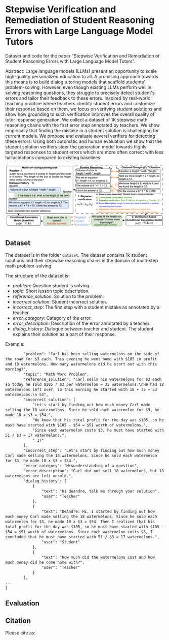 # Stepwise Verification and Remediation of Student Reasoning Errors with Large Language Model Tutors
Dataset and code for the paper "Stepwise Verification and Remediation of Student Reasoning Errors with Large Language Model Tutors".

Abstract:
Large language models (LLMs) present an opportunity to scale high-quality personalized education to all. A promising approach towards this means is to build dialog tutoring models that scaffold students' problem-solving. However, even though existing LLMs perform well in solving reasoning questions, they struggle to precisely detect student's errors and tailor their feedback to these errors. Inspired by real-world teaching practice where teachers identify student errors and customize their response based on them, we focus on verifying student solutions and show how grounding to such verification improves the overall quality of tutor response generation. We collect a dataset of 1K stepwise math reasoning chains with the first error step annotated by teachers. We show empirically that finding the mistake in a student solution is challenging for current models. We propose and evaluate several verifiers for detecting these errors.
Using both automatic and human evaluation we show that the student solution verifiers steer the generation model towards highly targeted responses to student errors which are more often correct with less hallucinations compared to existing baselines.

![Main Figure](figure1.png)

## Dataset
The dataset is in the folder `dataset`. The dataset contains 1k student solutions and their stepwise reasoning chains in the domain of multi-step math problem-solving.

The structure of the dataset is:
- *problem*: Question student is solving.
- *topic*: Short lesson topic description.
- *reference_solution*: Solution to the problem.
- *incorrect solution*: Student incorrect solution.
- *incorrect_step*: The first step with a student mistake as annotated by a teacher.
- *error_category*: Category of the error.
- *error_description*: Description of the error annotated by a teacher. 
- *dialog_history*: Dialogue between teacher and student. The student explains their solution as a part of their response.


Example:
```
        "problem": "Carl has been selling watermelons on the side of the road for $3 each. This evening he went home with $105 in profit and 18 watermelons. How many watermelons did he start out with this morning?",
        "topic": "Math Word Problem",
        "reference_solution": "Carl sells his watermelons for $3 each so today he sold $105 / $3 per watermelon = 35 watermelons.\nHe had 18 watermelons left over, so this morning he started with 18 + 35 = 53 watermelons.\n 53",
        "incorrect_solution": [
            "Let's start by finding out how much money Carl made selling the 18 watermelons. Since he sold each watermelon for $3, he made 18 x $3 = $54.",
            "We know that his total profit for the day was $105, so he must have started with $105 - $54 = $51 worth of watermelons.",
            "Since each watermelon costs $3, he must have started with 51 / $3 = 17 watermelons.",
            " 17"
        ],
        "incorrect_step": "Let's start by finding out how much money Carl made selling the 18 watermelons. Since he sold each watermelon for $3, he made 18 x $3 = $54.",
        "error_category": "Misunderstanding of a question",
        "error_description": "Carl did not sell 18 watermelons, but 18 watermelons are left unsold.",
        "dialog_history": [
            {
                "text": "hi deandre, talk me through your solution",
                "user": "Teacher"
            },
            {
                "text": "DeAndre: Hi, I started by finding out how much money Carl made selling the 18 watermelons. Since he sold each watermelon for $3, he made 18 x $3 = $54. Then I realized that his total profit for the day was $105, so he must have started with $105 - $54 = $51 worth of watermelons. Since each watermelon costs $3, I concluded that he must have started with 51 / $3 = 17 watermelons.",
                "user": "Student"
            },
            {
                "text": "how much did the watermelons cost and how much money did he come home with?",
                "user": "Teacher"
            }
        ],        
...
}
```

## Evaluation

## Citation
Please cite as:
```

```
